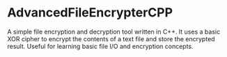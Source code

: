 # AdvancedFileEncrypterCPP
A simple file encryption and decryption tool written in C++. It uses a basic XOR cipher to encrypt the contents of a text file and store the encrypted result. Useful for learning basic file I/O and encryption concepts.
